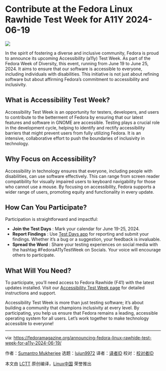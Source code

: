 [#]: subject: "Contribute at the Fedora Linux Rawhide Test Week for A11Y 2024-06-19"
[#]: via: "https://fedoramagazine.org/announcing-fedora-linux-rawhide-test-week-for-a11y-2024-06-19/"
[#]: author: "Sumantro Mukherjee https://fedoramagazine.org/author/sumantrom/"
[#]: collector: "lujun9972/lctt-scripts-1705972010"
[#]: translator: " "
[#]: reviewer: " "
[#]: publisher: " "
[#]: url: " "

Contribute at the Fedora Linux Rawhide Test Week for A11Y 2024-06-19
======

![][1]

In the spirit of fostering a diverse and inclusive community, Fedora is proud to announce its upcoming Accessibility (a11y) Test Week. As part of the Fedora Week of Diversity, this event, running from June 19 to June 25, 2024. It aims to ensure that our software is accessible to everyone, including individuals with disabilities. This initiative is not just about refining software but about affirming Fedora’s commitment to accessibility and inclusivity.

## **What is Accessibility Test Week?**

Accessibility Test Week is an opportunity for testers, developers, and users to contribute to the betterment of Fedora by ensuring that our latest features and software in GNOME are accessible. Testing plays a crucial role in the development cycle, helping to identify and rectify accessibility barriers that might prevent users from fully utilizing Fedora. It is an intensive, collaborative effort to push the boundaries of inclusivity in technology.

## **Why Focus on Accessibility?**

Accessibility in technology ensures that everyone, including people with disabilities, can use software effectively. This can range from screen reader compatibility for visually impaired users to keyboard navigability for those who cannot use a mouse. By focusing on accessibility, Fedora supports a wider range of users, promoting equity and functionality in every update.

## **How Can You Participate?**

Participation is straightforward and impactful:

  * **Join the Test Days** : Mark your calendar for June 19-25, 2024.
  * **Report Findings** : Use [Test Days app][2] for reporting and submit your findings. Whether it’s a bug or a suggestion, your feedback is invaluable.
  * **Spread the Word** : Share your testing experiences on social media with the hashtag #FedoraA11yTestWeek on Socials. Your voice will encourage others to participate.



## **What Will You Need?**

To participate, you’ll need access to Fedora Rawhide (F41) with the latest updates installed. Visit our [Accessibility Test Week page][3] for detailed instructions and support.

Accessibility Test Week is more than just testing software; it’s about building a community that champions inclusivity at every level. By participating, you help us ensure that Fedora remains a leading, accessible operating system for all users. Let’s work together to make technology accessible to everyone!

--------------------------------------------------------------------------------

via: https://fedoramagazine.org/announcing-fedora-linux-rawhide-test-week-for-a11y-2024-06-19/

作者：[Sumantro Mukherjee][a]
选题：[lujun9972][b]
译者：[译者ID](https://github.com/译者ID)
校对：[校对者ID](https://github.com/校对者ID)

本文由 [LCTT](https://github.com/LCTT/TranslateProject) 原创编译，[Linux中国](https://linux.cn/) 荣誉推出

[a]: https://fedoramagazine.org/author/sumantrom/
[b]: https://github.com/lujun9972
[1]: https://fedoramagazine.org/wp-content/uploads/2024/06/accessibility_test_week-816x345.jpg
[2]: https://testdays.fedoraproject.org/events/190
[3]: http://fedoraproject.org/wiki/Test_Day:2024-06-19_Fedora_41_A11Y
